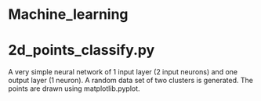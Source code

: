 # Machine_learning

2d_points_classify.py
=====================

A very simple neural network of 1 input layer (2 input neurons) and one output layer (1 neuron).
A random data set of two clusters is generated.
The points are drawn using matplotlib.pyplot.
